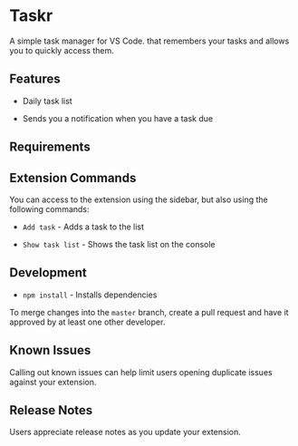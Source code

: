 # Taskr

A simple task manager for VS Code. that remembers your tasks and allows you to quickly access them.

## Features

- Daily task list

- Sends you a notification when you have a task due

## Requirements

## Extension Commands

You can access to the extension using the sidebar, but also using the following commands:

- `Add task` - Adds a task to the list

- `Show task list` - Shows the task list on the console

## Development

- `npm install` - Installs dependencies

To merge changes into the `master` branch, create a pull request and have it approved by at least one other developer.

## Known Issues

Calling out known issues can help limit users opening duplicate issues against your extension.

## Release Notes

Users appreciate release notes as you update your extension.
